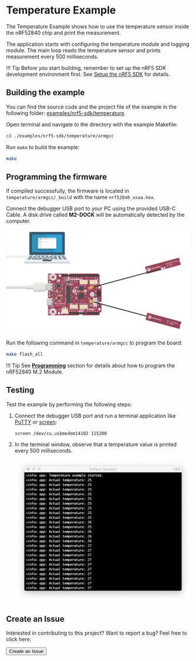 # Temperature Example

The Temperature Example shows how to use the temperature sensor inside the nRF52840 chip and print the measurement.

The application starts with configuring the temperature module and logging module. The main loop reads the temperature sensor and prints measurement every 500 milliseconds.

!!! Tip
	Before you start building, remember to set up the nRF5 SDK development environment first. See [Setup the nRF5 SDK](../setup.md) for details.

## Building the example

You can find the source code and the project file of the example in the following folder: [examples/nrf5-sdk/temperature](https://github.com/makerdiary/nrf52840-m2-devkit/tree/master/examples/nrf5-sdk/temperature).

Open terminal and navigate to the directory with the example Makefile:

``` sh
cd ./examples/nrf5-sdk/temperature/armgcc
```

Run `make` to build the example:

``` sh
make
```

## Programming the firmware

If compiled successfully, the firmware is located in `temperature/armgcc/_build` with the name `nrf52840_xxaa.hex`.

Connect the debugger USB port to your PC using the provided USB-C Cable. A disk drive called **M2-DOCK** will be automatically detected by the computer.

![](../../assets/images/programming-firmware.png)

Run the following command in `temperature/armgcc` to program the board:

``` sh
make flash_all
```

!!! Tip
	See **[Programming](../../programming.md)** section for details about how to program the nRF52840 M.2 Module.

## Testing

Test the example by performing the following steps:

1. Connect the debugger USB port and run a terminal application like [PuTTY](https://www.chiark.greenend.org.uk/~sgtatham/putty/) or [screen](https://www.gnu.org/software/screen/manual/screen.html):

	``` sh
	screen /dev/cu.usbmodem14102 115200
	```

2. In the terminal window, observe that a temperature value is printed every 500 milliseconds.

	![](assets/images/temperature-logging.png)

## Create an Issue

Interested in contributing to this project? Want to report a bug? Feel free to click here:

<a href="https://github.com/makerdiary/nrf52840-m2-devkit/issues/new?title=nRF5%20SDK-Temperature:%20%3Ctitle%3E"><button data-md-color-primary="red-bud"><i class="fa fa-github"></i> Create an Issue</button></a>
